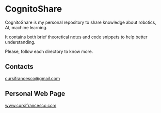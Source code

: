 # CognitoShare

CognitoShare is my personal repository to share knowledge about robotics, AI, machine learning.

It contains both brief theoretical notes and code snippets to help better understanding.

Please, follow each directory to know more.

## Contacts

cursifrancesco@gmail.com

## Personal Web Page

www.cursifrancesco.com

